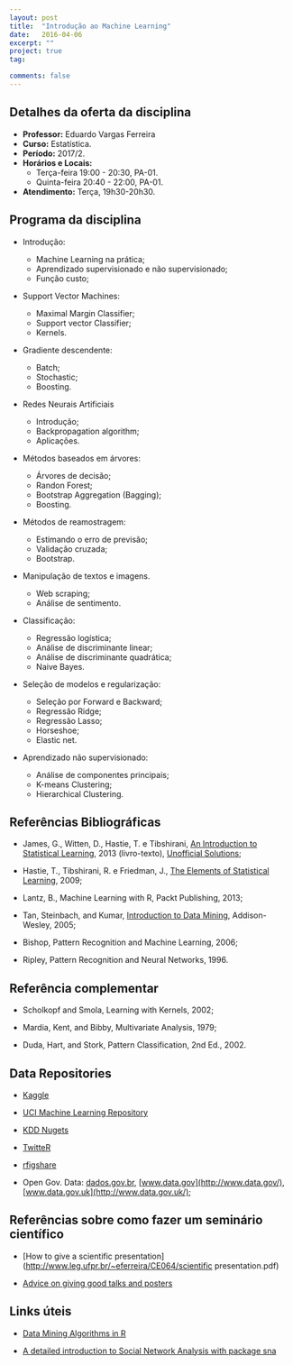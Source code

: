 ```yaml
---
layout: post
title:  "Introdução ao Machine Learning"
date:   2016-04-06
excerpt: "" 
project: true
tag:

comments: false
---
```


## Detalhes da oferta da disciplina

  * **Professor:** Eduardo Vargas Ferreira
  * **Curso:** Estatística.
  * **Período:** 2017/2.
  * **Horários e Locais:**
     * Terça-feira 19:00 - 20:30, PA-01.
     * Quinta-feira 20:40 - 22:00, PA-01.
  * **Atendimento:** Terça, 19h30-20h30.


## Programa da disciplina

   - Introdução:
       * Machine Learning na prática;
       * Aprendizado supervisionado e não supervisionado;
       * Função custo;
       
   - Support Vector Machines:
       * Maximal Margin Classifier;
       * Support vector Classifier;
       * Kernels.
            
   - Gradiente descendente: 
       * Batch; 
       * Stochastic; 
       * Boosting.
       
   - Redes Neurais Artificiais
       * Introdução;
       * Backpropagation algorithm;
       * Aplicações.  
       
   - Métodos baseados em árvores:
       * Árvores de decisão;
       * Randon Forest;
       * Bootstrap Aggregation (Bagging);
       * Boosting.
   
   - Métodos de reamostragem:
       * Estimando o erro de previsão;
       * Validação cruzada;
       * Bootstrap.
       
   - Manipulação de textos e imagens.
       * Web scraping;
       * Análise de sentimento.
   
   - Classificação:
       * Regressão logística;
       * Análise de discriminante linear; 
       * Análise de discriminante quadrática;
       * Naive Bayes.
      
   - Seleção de modelos e regularização:
       * Seleção por Forward e Backward;
       * Regressão Ridge;
       * Regressão Lasso;
       * Horseshoe;
       * Elastic net.
        
   - Aprendizado não supervisionado:
       * Análise de componentes principais;
       * K-means Clustering;
       * Hierarchical Clustering. 
       
   
## Referências Bibliográficas

* James, G., Witten, D., Hastie, T. e Tibshirani, [An Introduction to Statistical Learning](http://www-bcf.usc.edu/~gareth/ISL/ISLR%20Sixth%20Printing.pdf), 2013 (livro-texto), [Unofficial Solutions](http://blog.princehonest.com/stat-learning);

* Hastie, T., Tibshirani, R. e Friedman, J., [The Elements of Statistical Learning](http://statweb.stanford.edu/~tibs/ElemStatLearn/), 2009;

* Lantz, B., Machine Learning with R, Packt Publishing, 2013;

* Tan, Steinbach, and Kumar, [Introduction to Data Mining](http://www-users.cs.umn.edu/~kumar/dmbook/index.php), Addison-Wesley, 2005;

* Bishop, Pattern Recognition and Machine Learning, 2006;

* Ripley, Pattern Recognition and Neural Networks, 1996.


## Referência complementar

* Scholkopf and Smola, Learning with Kernels, 2002;

* Mardia, Kent, and Bibby, Multivariate Analysis, 1979;

* Duda, Hart, and Stork, Pattern Classification, 2nd Ed., 2002.

## Data Repositories

* [Kaggle](http://www.kaggle.com/)

* [UCI Machine Learning Repository](http://archive.ics.uci.edu/ml/)

* [KDD Nugets](http://www.kdnuggets.com/datasets/)

* [TwitteR](http://cran.r-project.org/web/packages/twitteR/index.html)

* [rfigshare](http://cran.r-project.org/web/packages/rfigshare/index.html)

* Open Gov. Data: [dados.gov.br](http://dados.gov.br/), [www.data.gov](http://www.data.gov/), [www.data.gov.uk](http://www.data.gov.uk/);


## Referências sobre como fazer um seminário científico 

* [How to give a scientific presentation](http://www.leg.ufpr.br/~eferreira/CE064/scientific presentation.pdf) 

* [Advice on giving good talks and posters](http://www.indiana.edu/~halllab/grad-student-resources.html#talksandposters)


## Links úteis 

* [Data Mining Algorithms in R](http://en.wikibooks.org/wiki/Data_Mining_Algorithms_In_R) 

* [A detailed introduction to Social Network Analysis with package sna](http://www.jstatsoft.org/v24/i06/paper)


   



